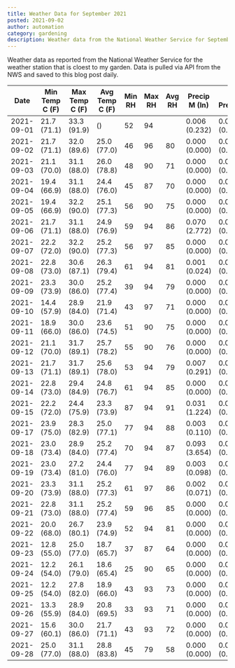 ```yaml
---
title: Weather Data for September 2021
posted: 2021-09-02
author: automation
category: gardening
description: Weather data from the National Weather Service for September 2021
---
```


Weather data as reported from the National Weather Service for the weather station 
that is cloest to my garden. Data is pulled via API from the NWS and saved to this 
blog post daily.

|Date|Min Temp C (F)|Max Temp C (F)|Avg Temp C (F)|Min RH|Max RH|Avg RH|Precip M (In)|Avg Precip/Hr|
|---|---|---|---|---|---|---|---|---|
|2021-09-01|21.7 (71.1)|33.3 (91.9)| ()|52|94||0.006 (0.232)|0.008 (0.008)|
|2021-09-02|21.7 (71.1)|32.0 (89.6)|25.0 (77.0)|46|96|80|0.000 (0.000)|0.000 (0.000)|
|2021-09-03|21.1 (70.0)|31.1 (88.0)|26.0 (78.8)|48|90|71|0.000 (0.000)|0.000 (0.000)|
|2021-09-04|19.4 (66.9)|31.1 (88.0)|24.4 (76.0)|45|87|70|0.000 (0.000)|0.000 (0.000)|
|2021-09-05|19.4 (66.9)|32.2 (90.0)|25.1 (77.3)|56|90|75|0.000 (0.000)|0.000 (0.000)|
|2021-09-06|21.7 (71.1)|31.1 (88.0)|24.9 (76.9)|59|94|86|0.070 (2.772)|0.071 (0.071)|
|2021-09-07|22.2 (72.0)|32.2 (90.0)|25.2 (77.3)|56|97|85|0.000 (0.000)|0.000 (0.000)|
|2021-09-08|22.8 (73.0)|30.6 (87.1)|26.3 (79.4)|61|94|81|0.001 (0.024)|0.001 (0.001)|
|2021-09-09|23.3 (73.9)|30.0 (86.0)|25.2 (77.4)|39|94|79|0.000 (0.000)|0.000 (0.000)|
|2021-09-10|14.4 (57.9)|28.9 (84.0)|21.9 (71.4)|43|97|71|0.000 (0.000)|0.000 (0.000)|
|2021-09-11|18.9 (66.0)|30.0 (86.0)|23.6 (74.5)|51|90|75|0.000 (0.000)|0.000 (0.000)|
|2021-09-12|21.1 (70.0)|31.7 (89.1)|25.7 (78.2)|55|90|76|0.000 (0.000)|0.000 (0.000)|
|2021-09-13|21.7 (71.1)|31.7 (89.1)|25.6 (78.0)|53|94|79|0.007 (0.291)|0.012 (0.012)|
|2021-09-14|22.8 (73.0)|29.4 (84.9)|24.8 (76.7)|61|94|85|0.000 (0.000)|0.000 (0.000)|
|2021-09-15|22.2 (72.0)|24.4 (75.9)|23.3 (73.9)|87|94|91|0.031 (1.224)|0.028 (0.028)|
|2021-09-17|23.9 (75.0)|28.3 (82.9)|25.0 (77.1)|77|94|88|0.003 (0.110)|0.003 (0.003)|
|2021-09-18|23.0 (73.4)|28.9 (84.0)|25.2 (77.4)|70|94|87|0.093 (3.654)|0.079 (0.079)|
|2021-09-19|23.0 (73.4)|27.2 (81.0)|24.4 (76.0)|77|94|89|0.003 (0.098)|0.002 (0.002)|
|2021-09-20|23.3 (73.9)|31.1 (88.0)|25.2 (77.3)|61|97|86|0.002 (0.071)|0.002 (0.002)|
|2021-09-21|22.8 (73.0)|31.1 (88.0)|25.2 (77.4)|59|96|85|0.000 (0.000)|0.000 (0.000)|
|2021-09-22|20.0 (68.0)|26.7 (80.1)|23.9 (74.9)|52|94|81|0.000 (0.000)|0.000 (0.000)|
|2021-09-23|12.8 (55.0)|25.0 (77.0)|18.7 (65.7)|37|87|64|0.000 (0.000)|0.000 (0.000)|
|2021-09-24|12.2 (54.0)|26.1 (79.0)|18.6 (65.4)|25|90|65|0.000 (0.000)|0.000 (0.000)|
|2021-09-25|12.2 (54.0)|27.8 (82.0)|18.9 (66.0)|43|93|73|0.000 (0.000)|0.000 (0.000)|
|2021-09-26|13.3 (55.9)|28.9 (84.0)|20.8 (69.5)|33|93|71|0.000 (0.000)|0.000 (0.000)|
|2021-09-27|15.6 (60.1)|30.0 (86.0)|21.7 (71.1)|43|93|72|0.000 (0.000)|0.000 (0.000)|
|2021-09-28|25.0 (77.0)|31.1 (88.0)|28.8 (83.8)|45|79|58|0.000 (0.000)|0.000 (0.000)|
